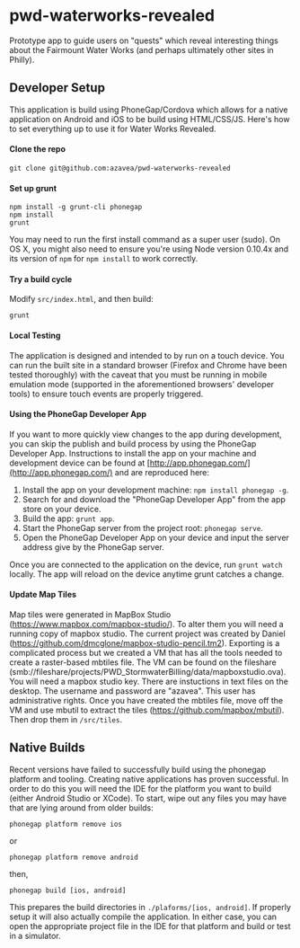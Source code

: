 pwd-waterworks-revealed
=======================

Prototype app to guide users on "quests" which reveal interesting things about the Fairmount Water Works (and perhaps ultimately other sites in Philly).

## Developer Setup

This application is build using PhoneGap/Cordova which allows for a native application on Android and iOS to be build using HTML/CSS/JS. Here's how to set everything up to use it for Water Works Revealed.

#### Clone the repo
```shell
git clone git@github.com:azavea/pwd-waterworks-revealed
```

#### Set up grunt
```shell
npm install -g grunt-cli phonegap
npm install
grunt
```
You may need to run the first install command as a super user (sudo). On OS X, you might also need to ensure you're using Node version 0.10.4x and its version of `npm` for `npm install` to work correctly.

#### Try a build cycle
Modify `src/index.html`, and then build:
```shell
grunt
```

#### Local Testing
The application is designed and intended to by run on a touch device. You can run the built site in a standard browser (Firefox and Chrome have been tested thoroughly) with the caveat that you must be running in mobile emulation mode (supported in the aforementioned browsers' developer tools) to ensure touch events are properly triggered.

#### Using the PhoneGap Developer App

If you want to more quickly view changes to the app during development, you can skip the publish and build process by using the PhoneGap Developer App. Instructions to install the app on your machine and development device can be found at [http://app.phonegap.com/](http://app.phonegap.com/) and are reproduced here:

1. Install the app on your development machine: `npm install phonegap -g`.
2. Search for and download the "PhoneGap Developer App" from the app store on your device.
3. Build the app: `grunt app`.
4. Start the PhoneGap server from the project root: `phonegap serve`.
5. Open the PhoneGap Developer App on your device and input the server address give by the PhoneGap server.

Once you are connected to the application on the device, run `grunt watch` locally. The app will reload on the device anytime grunt catches a change.

#### Update Map Tiles

Map tiles were generated in MapBox Studio (https://www.mapbox.com/mapbox-studio/).
To alter them you will need a running copy of mapbox studio. The current project was created by Daniel (https://github.com/dmcglone/mapbox-studio-pencil.tm2).
Exporting is a complicated process but we created a VM that has all the tools needed to create a raster-based mbtiles file. The VM can be found on the fileshare (smb://fileshare/projects/PWD_StormwaterBilling/data/mapboxstudio.ova). You will need a mapbox studio key. There are instuctions in text files on the desktop. The username and password are "azavea". This user has administrative rights.
Once you have created the mbtiles file, move off the VM and use mbutil to extract the tiles (https://github.com/mapbox/mbutil). Then drop them in ```/src/tiles```.

## Native Builds

Recent versions have failed to successfully build using the phonegap platform
and tooling. Creating native applications has proven successful. In order to do
this you will need the IDE for the platform you want to build (either Android
Studio or XCode). To start, wipe out any files you may have that are lying
around from older builds:

```phonegap platform remove ios```

or

```phonegap platform remove android```

then,

```phonegap build [ios, android]```

This prepares the build directories in `./plaforms/[ios, android]`. If properly
setup it will also actually compile the application. In either case, you can
open the appropriate project file in the IDE for that platform and build or test
in a simulator.
